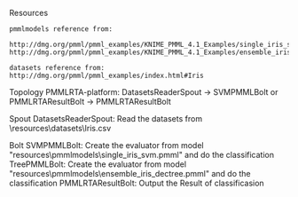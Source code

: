 Resources

	pmmlmodels reference from:
	
	http://dmg.org/pmml/pmml_examples/KNIME_PMML_4.1_Examples/single_iris_svm.xml
	http://dmg.org/pmml/pmml_examples/KNIME_PMML_4.1_Examples/ensemble_iris_dectree.xml

	datasets reference from:
	http://dmg.org/pmml/pmml_examples/index.html#Iris

Topology
	PMMLRTA-platform:
	DatasetsReaderSpout	->	SVMPMMLBolt	or PMMLRTAResultBolt	->	PMMLRTAResultBolt

Spout
	DatasetsReaderSpout:	Read the datasets from \resources\datasets\Iris.csv

Bolt
	SVMPMMLBolt:	Create the evaluator from model "resources\pmmlmodels\single_iris_svm.pmml" and do the classification
	TreePMMLBolt:	Create the evaluator from model "resources\pmmlmodels\ensemble_iris_dectree.pmml" and do the classification
	PMMLRTAResultBolt: Output the Result of classificasion